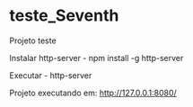 # teste_Seventh
Projeto teste

Instalar http-server - npm install -g http-server

Executar - http-server 

Projeto executando em: http://127.0.0.1:8080/
